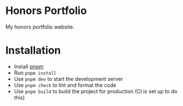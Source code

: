 # Honors Portfolio

My honors portfolio website.

# Installation
- Install [pnpm](https://pnpm.io/)
- Run `pnpm install`
- Use `pnpm dev` to start the development server
- Use `pnpm check` to lint and format the code
- Use `pnpm build` to build the project for production (CI is set up to do this)